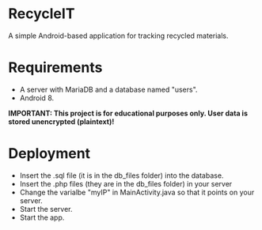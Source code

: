 # RecycleIT

A simple Android-based application for tracking recycled materials.

# Requirements
- A server with MariaDB and a database named "users".
- Android 8.

**IMPORTANT: This project is for educational purposes only. User data is stored unencrypted (plaintext)!**

# Deployment
- Insert the .sql file (it is in the db_files folder) into the database.
- Insert the .php files (they are in the db_files folder) in your server
- Change the varialbe "myIP" in MainActivity.java so that it points on your server.
- Start the server.
- Start the app.
